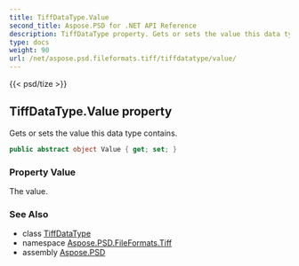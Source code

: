 ```yaml
---
title: TiffDataType.Value
second_title: Aspose.PSD for .NET API Reference
description: TiffDataType property. Gets or sets the value this data type contains
type: docs
weight: 90
url: /net/aspose.psd.fileformats.tiff/tiffdatatype/value/
---
```

{{< psd/tize >}}
## TiffDataType.Value property

Gets or sets the value this data type contains.

```csharp
public abstract object Value { get; set; }
```

### Property Value

The value.

### See Also

* class [TiffDataType](../)
* namespace [Aspose.PSD.FileFormats.Tiff](../../../aspose.psd.fileformats.tiff/)
* assembly [Aspose.PSD](../../../)


